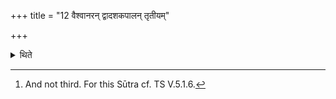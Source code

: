 +++
title = "12 वैश्वानरन् द्वादशकपालन् तृतीयम्"

+++

<details><summary>थिते</summary>

12. in the case of a sacrificer who is not going to carry Agni for one year, the third viz the (sacrificial bread) on twelve potsherds for (Agni) Vaiśvānara should be made the first (oblation).[^1]   

[^1]: And not third. For this Sūtra cf. TS V.5.1.6.  

</details>
